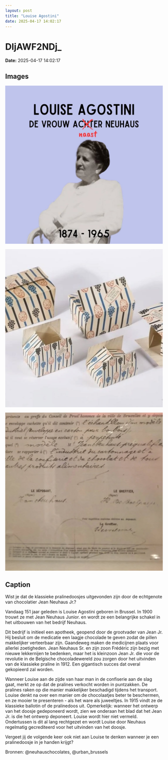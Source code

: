```yaml
---
layout: post
title: "Louise Agostini"
date: 2025-04-17 14:02:17
---
```


# DIjAWF2NDj_

**Date:** 2025-04-17 14:02:17

## Images

![Image](../images/DIjAWF2NDj__0.webp)

![Image](../images/DIjAWF2NDj__1.webp)

![Image](../images/DIjAWF2NDj__2.webp)

## Caption

Wist je dat de klassieke pralinedoosjes uitgevonden zijn door de echtgenote van chocolatier Jean Neuhaus Jr.? 

Vandaag 151 jaar geleden is Louise Agostini geboren in Brussel. In 1900 trouwt ze met Jean Neuhaus Junior. en wordt ze een belangrijke schakel in het uitbouwen van het bedrijf Neuhaus. 

Dit bedrijf is initieel een apotheek, geopend door de grootvader van Jean Jr. Hij besluit om de medicatie een laagje chocolade te geven zodat de pillen makkelijker verteerbaar zijn. Gaandeweg maken de medicijnen plaats voor allerlei zoetigheden. Jean Neuhaus Sr. en zijn zoon Frédéric zijn bezig met nieuwe lekkernijen te bedenken, maar het is kleinzoon Jean Jr. die voor de revolutie in de Belgische chocoladewereld zou zorgen door het uitvinden van de klassieke praline in 1912. Een gigantisch succes dat overal gekopieerd zal worden. 

Wanneer Louise aan de zijde van haar man in de confiserie aan de slag gaat, merkt ze op dat de pralines verkocht worden in puntzakken. De pralines raken op die manier makkelijker beschadigd tijdens het transport. Louise denkt na over een manier om de chocolaatjes beter te beschermen, en ze mooier te presenteren - als het ware als juweeltjes. In 1915 vindt ze de klassieke ballotin of de pralinedoos uit. Opmerkelijk: wanneer het ontwerp van het doosje gedeponeerd wordt, zien we onderaan het blad dat het Jean Jr. is die het ontwerp deponeert. Louise wordt hier niet vermeld. Ondertussen is dit al lang rechtgezet en wordt Louise door Neuhaus regelmatig gecrediteerd voor het uitvinden van het doosje. 

Vergeet jij de volgende keer ook niet aan Louise te denken wanneer je een pralinedoosje in je handen krijgt? 

Bronnen: @neuhauschocolates, @urban_brussels

